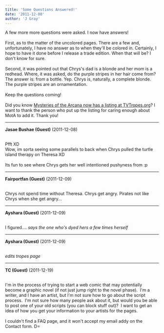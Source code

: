```yaml
---
title: 'Some Questions Answered!'
date: '2011-12-08'
author: 'J Gray'
---
```


A few more more questions were asked. I now have answers!<br><br>First, as to the matter of the uncolored pages. There are a few and, unfortunately, I have no answer as to when they'll be colored in. Certainly, I hope to have it done before I release a trade edition. When that will be? I don't know for sure.<br><br>Second, it was pointed out that Chrys's dad is a blonde and her mom is a redhead. Where, it was asked, do the purple stripes in her hair come from? The answer is: from a bottle. Yep. Chrys is, naturally, a complete blonde. The purple stripes are an ornamentation.<br><br>  Keep the questions coming!  <br><br>Did you know <a name="" target="_blank" classname="" class="" href="http://tvtropes.org/pmwiki/pmwiki.php/Main/MysteriesOfTheArcana">Mysteries of the Arcana now has a listing at TVTropes.org</a>? I want to thank the person who put up the listing for caring enough about MotA to add it. Thank you!<span style="text-decoration: underline;"><span style="font-weight: bold;"></span></span>

---
**Jasae Bushae (Guest)** (2011-12-08)

<br> Pfft XD
<br>Wow, im sorta seeing some parallels to back when Chrys pulled the turtle island therapy on Theresa XD 
<br>
<br>Its fun to see where Chrys gets her well intentioned pushyness from :p

---
**Fairportfan (Guest)** (2011-12-09)

<br> Chrys not spend time without Theresa.  Chrys get angry.  Pirates not like Chrys when she get angry...

---
**Ayshara (Guest)** (2011-12-09)

<br> I figured.... *says the one who's dyed hers a few times herself*

---
**Ayshara (Guest)** (2011-12-09)

<br> *edits tropes page*

---
**TC (Guest)** (2011-12-19)

<br> I'm in the process of trying to start a web comic that may potentially become a graphic novel (if not just jump right to the novel phase).&nbsp; I'm a writer, and I have an artist, but I'm not sure how to go about the script process.&nbsp; I'm not sure how many people ask about it, but would you be able to post one of your old scripts (you can block stuff out)?&nbsp; I want to get an idea of how you get your information to your artists for the pages.<br><br>I couldn't find a FAQ page, and it won't accept my email addy on the Contact form. D=<br>

